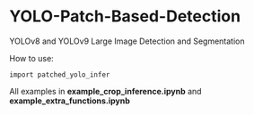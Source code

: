 # YOLO-Patch-Based-Detection
YOLOv8 and YOLOv9 Large Image Detection and Segmentation 

How to use:
```
import patched_yolo_infer
```

All examples in __example_crop_inference.ipynb__ and __example_extra_functions.ipynb__
